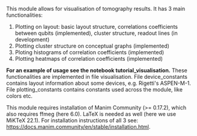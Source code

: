 This module allows for visualisation of tomography results.
It has 3 main functionalities:
1. Plotting on layout: basic layout structure, correlations coefficients between qubits (implemented), cluster structure, readout lines (in development)
2. Plotting cluster structure on conceptual graphs (implemented)
3. Ploting histograms of correlation coefficients (implemented)
4. Plotting heatmaps of correlation coefficients (implemented)
 
**For an example of usage see the notebook tutorial_visualisation.**
These functionalities are implemented in file visualisation. File device_constants contains layout information about some devices, e.g. Rigetti's ASPEN-M-1. File plotting_constants contains constants used across the module, like colors etc.

This module requires installation of Manim Community (>= 0.17.2), which also requires ffmeg (here 6.0). LaTeX is needed as well (here we use MiKTeX 22.1). For installation instructions of all 3 see: https://docs.manim.community/en/stable/installation.html.
